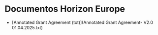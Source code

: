 # Documentos Horizon Europe

- [Annotated Grant Agreement (txt)](Annotated Grant Agreement- V2.0 01.04.2025.txt)
